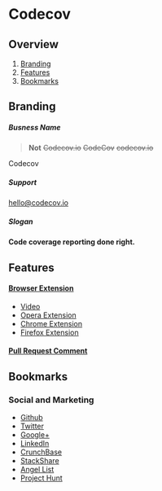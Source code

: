 Codecov
=======


## Overview
1. [Branding](#branding)
1. [Features](#features)
1. [Bookmarks](#bookmarks)


## Branding

##### Busness Name
> **Not** ~~Codecov.io~~ ~~CodeCov~~ ~~codecov.io~~

Codecov

##### Support
hello@codecov.io

##### Slogan
**Code coverage reporting done right.**


## Features

#### [Browser Extension](https://github.com/codecov/browser-extension)
- [Video](https://www.youtube.com/watch?v=d6wJKODB8_g)
- [Opera Extension](https://addons.opera.com/developer/extensions/details/codecov-extension/)
- [Chrome Extension](https://chrome.google.com/webstore/detail/codecov-extension/keefkhehidemnokodkdkejapdgfjmijf)
- [Firefox Extension](https://addons.mozilla.org/en-US/firefox/addon/codecov-extension/)

#### [Pull Request Comment](https://github.com/codecov/media/blob/master/features/pull-request-comment.md)



## Bookmarks

### Social and Marketing
- [Github](https://github.com/codecov)
- [Twitter](https://twitter.com/codecov)
- [Google+](https://plus.google.com/u/0/b/104298400123069697768/)
- [LinkedIn](https://www.linkedin.com/company/codecov)
- [CrunchBase](https://www.crunchbase.com/organization/codecov)
- [StackShare](http://stackshare.io/codecov/codecov/details)
- [Angel List](https://angel.co/codecov)
- [Project Hunt](http://www.producthunt.com/posts/codecov)
